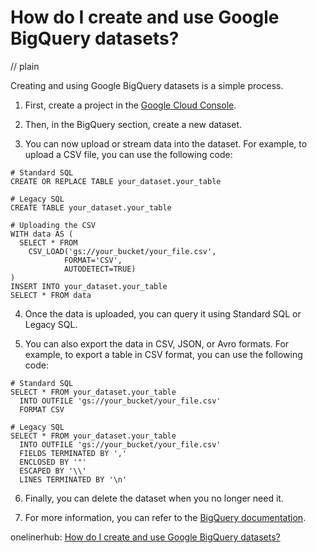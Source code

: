 # How do I create and use Google BigQuery datasets?
// plain

Creating and using Google BigQuery datasets is a simple process.

1. First, create a project in the [Google Cloud Console](https://console.cloud.google.com/).

2. Then, in the BigQuery section, create a new dataset.

3. You can now upload or stream data into the dataset. For example, to upload a CSV file, you can use the following code:

```
# Standard SQL
CREATE OR REPLACE TABLE your_dataset.your_table

# Legacy SQL
CREATE TABLE your_dataset.your_table

# Uploading the CSV
WITH data AS (
  SELECT * FROM
    CSV_LOAD('gs://your_bucket/your_file.csv',
            FORMAT='CSV',
            AUTODETECT=TRUE)
)
INSERT INTO your_dataset.your_table
SELECT * FROM data
```

4. Once the data is uploaded, you can query it using Standard SQL or Legacy SQL.

5. You can also export the data in CSV, JSON, or Avro formats. For example, to export a table in CSV format, you can use the following code:

```
# Standard SQL
SELECT * FROM your_dataset.your_table
  INTO OUTFILE 'gs://your_bucket/your_file.csv'
  FORMAT CSV

# Legacy SQL
SELECT * FROM your_dataset.your_table
  INTO OUTFILE 'gs://your_bucket/your_file.csv'
  FIELDS TERMINATED BY ','
  ENCLOSED BY '"'
  ESCAPED BY '\\'
  LINES TERMINATED BY '\n'
```

6. Finally, you can delete the dataset when you no longer need it.

7. For more information, you can refer to the [BigQuery documentation](https://cloud.google.com/bigquery/docs/).

onelinerhub: [How do I create and use Google BigQuery datasets?](https://onelinerhub.com/google-big-query/how-do-i-create-and-use-google-bigquery-datasets)